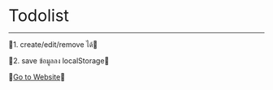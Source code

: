 <span style="font-size: 32px;">Todolist</span>
<hr />

🍒1. create/edit/remove ได้🍒

🍒2. save ข้อมูลลง localStorage🍒

🍒[Go to Website](https://todolist-app-lemon.vercel.app/)🍒
